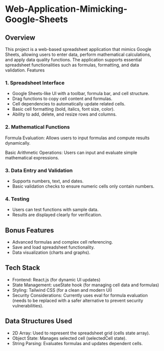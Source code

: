 # Web-Application-Mimicking-Google-Sheets
## Overview

This project is a web-based spreadsheet application that mimics Google Sheets, allowing users to enter data, perform mathematical calculations, and apply data quality functions. The application supports essential spreadsheet functionalities such as formulas, formatting, and data validation.
Features

### 1. Spreadsheet Interface

- Google Sheets-like UI with a toolbar, formula bar, and cell structure.
- Drag functions to copy cell content and formulas.
- Cell dependencies to automatically update related cells.
- Basic cell formatting (bold, italics, font size, color).
- Ability to add, delete, and resize rows and columns.

### 2. Mathematical Functions

Formula Evaluation: Allows users to input formulas and compute results dynamically.

Basic Arithmetic Operations: Users can input and evaluate simple mathematical expressions.

### 3. Data Entry and Validation

- Supports numbers, text, and dates.
- Basic validation checks to ensure numeric cells only contain numbers.

### 4. Testing

- Users can test functions with sample data.
- Results are displayed clearly for verification.

## Bonus Features

- Advanced formulas and complex cell referencing.
- Save and load spreadsheet functionality.
- Data visualization (charts and graphs).

## Tech Stack

- Frontend: React.js (for dynamic UI updates)
- State Management: useState hook (for managing cell data and formulas)
- Styling: Tailwind CSS (for a clean and modern UI)
- Security Considerations: Currently uses eval for formula evaluation (needs to be replaced with a safer alternative to prevent security vulnerabilities).

## Data Structures Used

- 2D Array: Used to represent the spreadsheet grid (cells state array).
- Object State: Manages selected cell (selectedCell state).
- String Parsing: Evaluates formulas and updates dependent cells.

